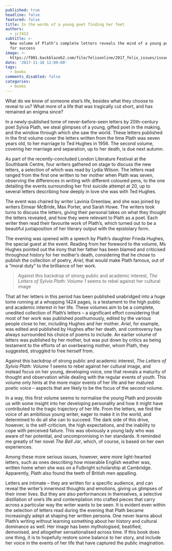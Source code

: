 ```yaml
---
published: true
headline: false
featured: false
title: In the words of a young poet finding her feet
authors:
  - jc7413
subtitle: >-
  New volume of Plath’s complete letters reveals the mind of a young poet hungry
  for success
image: >-
  https://f001.backblazeb2.com/file/felixonline/2017_felix_issues/issue_1675/1675_books_plath.jpg
date: '2017-11-10 12:00:00'
tags:
  - books
comments_disabled: false
categories:
  - books
---
```

What do we know of someone else’s life, besides what they choose to reveal to us? What more of a life that was tragically cut short, and has remained an enigma since?

In a newly-published tome of never-before-seen letters by 20th-century poet Sylvia Plath, we steal glimpses of a young, gifted poet in the making, and the window through which she saw the world. These letters published in the first volume cover the letters written from the time Plath was seven years old, to her marriage to Ted Hughes in 1956. The second volume, covering her marriage and separation, up to her death, is due next autumn.

As part of the recently-concluded London Literature Festival at the Southbank Centre, four writers gathered on stage to discuss the new letters, a selection of which was read by Lydia Wilson. The letters read ranged from the first one written to her mother when Plath was seven, observing the differences in writing with different coloured pens, to the one detailing the events surrounding her first suicide attempt at 20, up to several letters describing how deeply in love she was with Ted Hughes. 

The event was chaired by writer Lavinia Greenlaw, and she was joined by writers Eimear McBride, Max Porter, and Sarah Howe. The writers took turns to discuss the letters, giving their personal takes on what they thought the letters revealed, and how they were relevant to Plath as a poet. Each writer then read their favourite work of Plath’s, which turned out to be a beautiful juxtaposition of her literary output with the epistolary form.

The evening was opened with a speech by Plath’s daughter Frieda Hughes, the special guest at the event. Reading from her foreword to the volume, Ms Hughes pointed out the irony that her father has been blamed and criticised throughout history for her mother’s death, considering that he chose to publish the collection of poetry, _Ariel_, that would make Plath famous, out of a “moral duty” to the brilliance of her work.

> Against this backdrop of strong public and academic interest, _The Letters of Sylvia Plath: Volume 1_ seems to rebel against her cultural image

That all her letters in this period has been published unabridged into a huge tome running at a whopping 1424 pages, is a testament to the high public and academic interest in her life. These volumes aim to be a complete, unedited collection of Plath’s letters – a significant effort considering that most of her work was published posthumously, edited by the various people close to her, including Hughes and her mother. _Ariel_, for example, was edited and published by Hughes after her death, and controversy has always surrounded his choice of poems to include. An earlier volume of letters was published by her mother, but was put down by critics as being testament to the efforts of an overbearing mother, whom Plath, they suggested, struggled to free herself from.

Against this backdrop of strong public and academic interest, _The Letters of Sylvia Plath: Volume 1_ seems to rebel against her cultural image, and instead focus on her young, developing voice, one that reveals a maturity of thought and observation while dealing with the regular events of youth. This volume only hints at the more major events of her life and her matured poetic voice – aspects that are likely to be the focus of the second volume. 

In a way, this first volume seems to normalise the young Plath and provide us with some insight into her developing personality and how it might have contributed to the tragic trajectory of her life. 
From the letters, we find the voice of an ambitious young writer, eager to make it in the world, and determined to do all she can to succeed. The dark side of this drive, however, is the self-criticism, the  high expectations, and the inability to cope with perceived failure. This was obviously a young lady who was aware of her potential, and uncompromising in her standards. It reminded me greatly of her novel _The Bell Jar_, which, of course, is based on her own experiences.

Among these more serious issues, however, were more light-hearted letters, such as ones describing how miserable English weather was, written home when she was on a Fulbright scholarship at Cambridge. Apparently, Plath also found the teeth of British men appalling.

Letters are intimate – they are written for a specific audience, and can reveal the writer’s innermost thoughts and emotions, giving us glimpses of their inner lives. But they are also performances in themselves, a selective distillation of one’s life and contemplation into crafted pieces that carry across a particular way the writer wants to be seen. It is evident even within the selection of letters read during the evening that Plath became increasingly adept at shaping her written persona. 
One never learns about Plath’s writing without learning something about her history and cultural dominance as well. Her image has been mythologised, beatified, demonised, and altogether sensationalised across time. If this book does one thing, it is to hopefully restore some balance to her story, and include her voice in the events of her life that have captured the public imagination.
